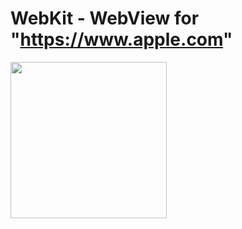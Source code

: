 # WebKit - WebView for "https://www.apple.com"

<img src="https://user-images.githubusercontent.com/82731243/235749212-698a72ce-0ee9-453d-93cb-5d18278c1fce.png" width='250'>

